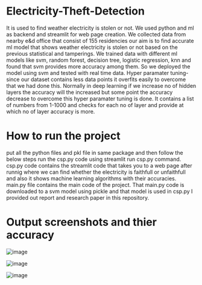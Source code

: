 # Electricity-Theft-Detection
It is used to find weather electricity is stolen or not. We used python and ml as backend and streamlit for web page creation. We collected data from nearby e&d office that consist of 155 residencies our aim is to find accurate ml model that shows weather electricity is stolen or not based on the previous statistical and tamperings. We trained data with different ml models like svm, random forest, decision tree, logistic regression, knn and found that svm provides more accuracy among them. So we deployed the model using svm and tested with real time data. 
Hyper paramater tuning- since our dataset contains less data points it overfits easily to overcome that we had done this. Normally in deep learning if we increase no of hidden layers the accuracy will the increased but some point the accuracy decrease to overcome this hyper paramater tuning is done. It contains a list of numbers from 1-1000 and checks for each no of layer and provide at which no of layer accuracy is more.
# How to run the project
put all the python files and pkl file in same package and then follow the below steps
run the csp.py code using streamlit run csp.py command.
csp.py code contains the streamlit code that takes you to a web page after runnig where we can find whether the electricity is faithfull or unfaithfull and also it shows machine learning algorithms with their accuracies.
main.py file contains the main code of the project. That main.py code is downloaded to a svm model using pickle and that model is used in csp.py
I provided out report and research paper in this repository.

# Output screenshots and thier accuracy

![image](https://github.com/user-attachments/assets/946be6c0-c055-4424-8b5c-b99a4b29750b)




![image](https://github.com/user-attachments/assets/584084bd-7b73-4fb2-bb63-c5189210ea8f)




![image](https://github.com/user-attachments/assets/e883a757-7dbd-4fa6-a13d-7f465febe52b)



